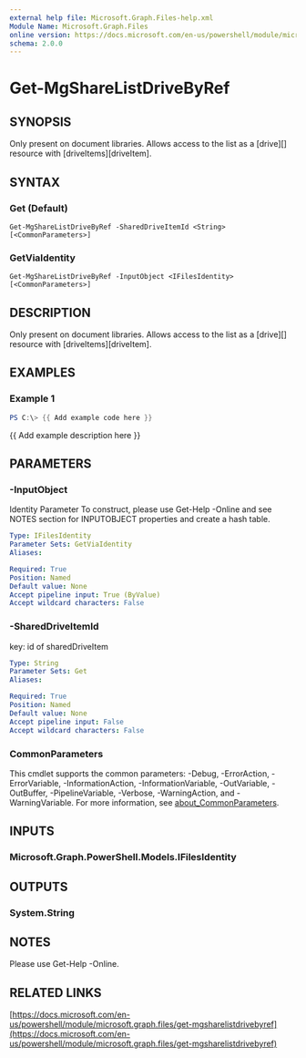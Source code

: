 ```yaml
---
external help file: Microsoft.Graph.Files-help.xml
Module Name: Microsoft.Graph.Files
online version: https://docs.microsoft.com/en-us/powershell/module/microsoft.graph.files/get-mgsharelistdrivebyref
schema: 2.0.0
---
```


# Get-MgShareListDriveByRef

## SYNOPSIS
Only present on document libraries.
Allows access to the list as a \[drive\]\[\] resource with \[driveItems\]\[driveItem\].

## SYNTAX

### Get (Default)
```
Get-MgShareListDriveByRef -SharedDriveItemId <String> [<CommonParameters>]
```

### GetViaIdentity
```
Get-MgShareListDriveByRef -InputObject <IFilesIdentity> [<CommonParameters>]
```

## DESCRIPTION
Only present on document libraries.
Allows access to the list as a \[drive\]\[\] resource with \[driveItems\]\[driveItem\].

## EXAMPLES

### Example 1
```powershell
PS C:\> {{ Add example code here }}
```

{{ Add example description here }}

## PARAMETERS

### -InputObject
Identity Parameter
To construct, please use Get-Help -Online and see NOTES section for INPUTOBJECT properties and create a hash table.

```yaml
Type: IFilesIdentity
Parameter Sets: GetViaIdentity
Aliases:

Required: True
Position: Named
Default value: None
Accept pipeline input: True (ByValue)
Accept wildcard characters: False
```

### -SharedDriveItemId
key: id of sharedDriveItem

```yaml
Type: String
Parameter Sets: Get
Aliases:

Required: True
Position: Named
Default value: None
Accept pipeline input: False
Accept wildcard characters: False
```

### CommonParameters
This cmdlet supports the common parameters: -Debug, -ErrorAction, -ErrorVariable, -InformationAction, -InformationVariable, -OutVariable, -OutBuffer, -PipelineVariable, -Verbose, -WarningAction, and -WarningVariable. For more information, see [about_CommonParameters](http://go.microsoft.com/fwlink/?LinkID=113216).

## INPUTS

### Microsoft.Graph.PowerShell.Models.IFilesIdentity
## OUTPUTS

### System.String
## NOTES
Please use Get-Help -Online.

## RELATED LINKS

[https://docs.microsoft.com/en-us/powershell/module/microsoft.graph.files/get-mgsharelistdrivebyref](https://docs.microsoft.com/en-us/powershell/module/microsoft.graph.files/get-mgsharelistdrivebyref)

